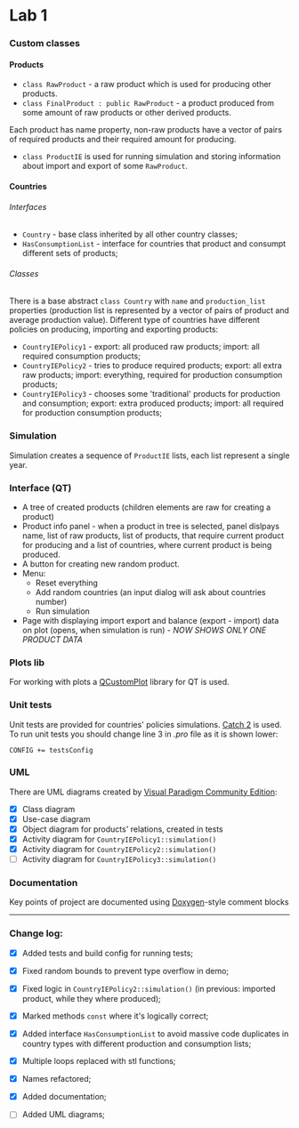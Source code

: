 # Lab 1
### Custom classes
#### Products
- `class RawProduct` - a raw product which is used for producing other products.
- `class FinalProduct : public RawProduct` - a product produced from some amount of raw products or other derived products.

Each product has name property, non-raw products have a vector of pairs of required products and their required amount for producing.
- `class ProductIE` is used for running simulation and storing information about import and export of some `RawProduct`.

#### Countries
###### Interfaces
- `Country` - base class inherited by all other country classes;
- `HasConsumptionList` - interface for countries that product and consumpt different sets of products;
###### Classes
There is a base abstract `class Country` with `name` and `production_list` properties (production list is represented by a vector of pairs of product and average production value).
Different type of countries have different policies on producing, importing and exporting products:
- `CountryIEPolicy1` - export: all produced raw products; import: all required consumption products;
- `CountryIEPolicy2` - tries to produce required products; export: all extra raw products; import: everything, required for production consumption products;
- `CountryIEPolicy3` - chooses some 'traditional' products for production and consumption; export: extra produced products; import: all required for production consumption products;

### Simulation
Simulation creates a sequence of `ProductIE` lists, each list represent a single year. 

### Interface (QT)
- A tree of created products (children elements are raw for creating a product)
- Product info panel - when a product in tree is selected, panel dislpays name, list of raw products, list of products, that require current product for producing and a list of countries, where current product is being produced.
- A button for creating new random product.
- Menu:
	- Reset everything
	- Add random countries (an input dialog will ask about countries number)
	- Run simulation
- Page with displaying import export and balance (export - import) data on plot (opens, when simulation is run) - *NOW SHOWS ONLY ONE PRODUCT DATA*

### Plots lib
For working with plots a [QCustomPlot](https://www.qcustomplot.com "Project website") library for QT is used.

### Unit tests
Unit tests are provided for countries' policies simulations. [Catch 2](https://github.com/catchorg/Catch2 "Project github page") is used.
To run unit tests you should change line 3 in *.pro* file as it is shown lower:
```qmake
CONFIG += testsConfig
```

### UML
There are UML diagrams created by [Visual Paradigm Community Edition](https://www.visual-paradigm.com/download/community.jsp "Website"):
- [X] Class diagram
- [X] Use-case diagram
- [X] Object diagram for products' relations, created in tests
- [X] Activity diagram for `CountryIEPolicy1::simulation()`
- [X] Activity diagram for `CountryIEPolicy2::simulation()`
- [ ] Activity diagram for `CountryIEPolicy3::simulation()`

### Documentation
Key points of project are documented using [Doxygen](http://www.doxygen.nl/ "Website")-style comment blocks

---
### Change log:
- [X] Added tests and build config for running tests;
- [X] Fixed random bounds to prevent type overflow in demo;
- [X] Fixed logic in `CountryIEPolicy2::simulation()` (in previous: imported product, while they where produced);
- [X] Marked methods `const` where it's logically correct;
- [X] Added interface `HasConsumptionList` to avoid massive code duplicates in country types with different production and consumption lists;
- [X] Multiple loops replaced with stl functions;
- [X] Names refactored;
- [X] Added documentation;
- [ ] Added UML diagrams;
	
